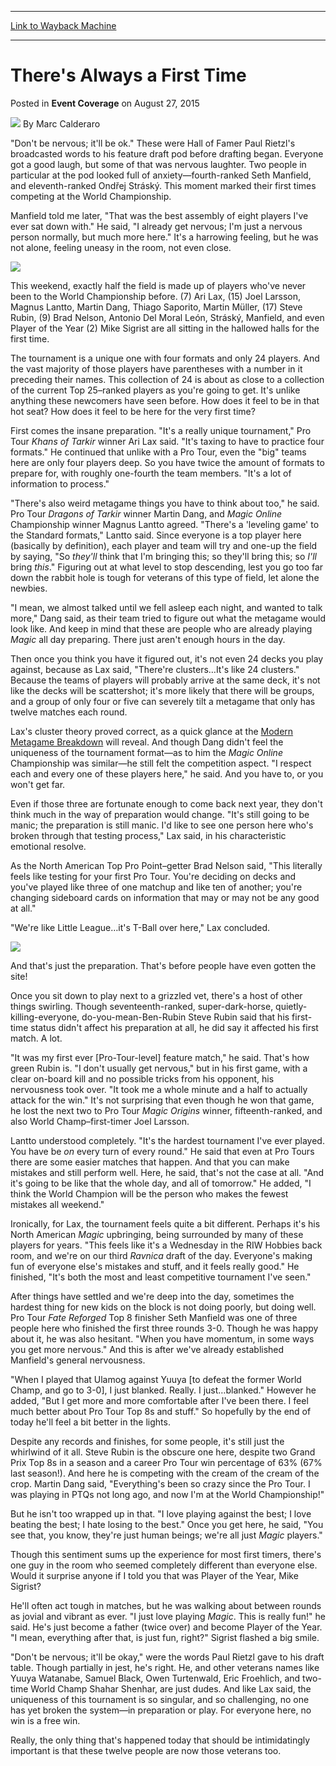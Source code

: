 
---
[Link to Wayback Machine](https://web.archive.org/web/20150831004751/http://magic.wizards.com/en/events/coverage/2015wc/theres-always-a-first-time-2015-08-27)

[_metadata_:author]:- "Marc Calderaro"
[_metadata_:description]:- "`Don't be nervous; it'll be ok.` These were Hall of Famer Paul Rietzl's broadcasted words to his feature draft pod before drafting began. Everyone got a good laugh, but some of that was nervous laughter. Two people in particular at the pod looked full of anxiety—fourth-ranked Seth Manfield, and eleventh-ranked Ondřej Stráský. This moment marked their first times competing at the World Championship."
[_metadata_:generator]:- "Drupal 7 (http://drupal.org)"
[_metadata_:node]:- "538961"
[_metadata_:publish_date]:- "2015-08-27"
[_metadata_:source]:- "div-main-content"
[_metadata_:title]:- "There's Always a First Time"
[_metadata_:wayback_capture_timestamp]:- "2015-08-31 00:47:51"
[_metadata_:wayback_raw_url]:- "https://web.archive.org/web/20150831004751id_/http://magic.wizards.com/en/events/coverage/2015wc/theres-always-a-first-time-2015-08-27"
[_metadata_:wayback_url]:- "http://magic.wizards.com/en/events/coverage/2015wc/theres-always-a-first-time-2015-08-27"
---


There's Always a First Time
===========================



 Posted in **Event Coverage**
 on August 27, 2015 






![](https://media.magic.wizards.com/styles/auth_small/public/images/person/calderaro.jpg)
By Marc Calderaro










"Don't be nervous; it'll be ok." These were Hall of Famer Paul Rietzl's broadcasted words to his feature draft pod before drafting began. Everyone got a good laugh, but some of that was nervous laughter. Two people in particular at the pod looked full of anxiety—fourth-ranked Seth Manfield, and eleventh-ranked Ondřej Stráský. This moment marked their first times competing at the World Championship.


Manfield told me later, "That was the best assembly of eight players I've ever sat down with." He said, "I already get nervous; I'm just a nervous person normally, but much more here." It's a harrowing feeling, but he was not alone, feeling uneasy in the room, not even close.


![](https://media.wizards.com/2015/events/2015wc/ft_startofday.jpg)  



This weekend, exactly half the field is made up of players who've never been to the World Championship before. (7) Ari Lax, (15) Joel Larsson, Magnus Lantto, Martin Dang, Thiago Saporito, Martin Müller, (17) Steve Rubin, (9) Brad Nelson, Antonio Del Moral León, Stráský, Manfield, and even Player of the Year (2) Mike Sigrist are all sitting in the hallowed halls for the first time.


The tournament is a unique one with four formats and only 24 players. And the vast majority of those players have parentheses with a number in it preceding their names. This collection of 24 is about as close to a collection of the current Top 25–ranked players as you're going to get. It's unlike anything these newcomers have seen before. How does it feel to be in that hot seat? How does it feel to be here for the very first time?


First comes the insane preparation. "It's a really unique tournament," Pro Tour *Khans of Tarkir* winner Ari Lax said. "It's taxing to have to practice four formats." He continued that unlike with a Pro Tour, even the "big" teams here are only four players deep. So you have twice the amount of formats to prepare for, with roughly one-fourth the team members. "It's a lot of information to process."


"There's also weird metagame things you have to think about too," he said. Pro Tour *Dragons of Tarkir* winner Martin Dang, and *Magic Online* Championship winner Magnus Lantto agreed. "There's a 'leveling game' to the Standard formats," Lantto said. Since everyone is a top player here (basically by definition), each player and team will try and one-up the field by saying, "So *they'll* think that I'm bringing this; so they'll bring this; so *I'll* bring *this*." Figuring out at what level to stop descending, lest you go too far down the rabbit hole is tough for veterans of this type of field, let alone the newbies.


"I mean, we almost talked until we fell asleep each night, and wanted to talk more," Dang said, as their team tried to figure out what the metagame would look like. And keep in mind that these are people who are already playing *Magic* all day preparing. There just aren't enough hours in the day.


Then once you think you have it figured out, it's not even 24 decks you play against, because as Lax said, "There're clusters…It's like 24 clusters." Because the teams of players will probably arrive at the same deck, it's not like the decks will be scattershot; it's more likely that there will be groups, and a group of only four or five can severely tilt a metagame that only has twelve matches each round.


Lax's cluster theory proved correct, as a quick glance at the [Modern Metagame Breakdown](http://magic.wizards.com/en/events/coverage/2015wc/modern-metagame-breakdown-2015-08-27) will reveal. And though Dang didn't feel the uniqueness of the tournament format—as to him the *Magic Online* Championship was similar—he still felt the competition aspect. "I respect each and every one of these players here," he said. And you have to, or you won't get far.


Even if those three are fortunate enough to come back next year, they don't think much in the way of preparation would change. "It's still going to be manic; the preparation is still manic. I'd like to see one person here who's broken through that testing process," Lax said, in his characteristic emotional resolve.


As the North American Top Pro Point–getter Brad Nelson said, "This literally feels like testing for your first Pro Tour. You're deciding on decks and you've played like three of one matchup and like ten of another; you're changing sideboard cards on information that may or may not be any good at all."


"We're like Little League…it's T-Ball over here," Lax concluded.


![](https://media.wizards.com/2015/events/2015wc/ft_firsttimers.jpg)  



And that's just the preparation. That's before people have even gotten the site!


Once you sit down to play next to a grizzled vet, there's a host of other things swirling. Though seventeenth-ranked, super-dark-horse, quietly-killing-everyone, do-you-mean-Ben-Rubin Steve Rubin said that his first-time status didn't affect his preparation at all, he did say it affected his first match. A lot.


"It was my first ever [Pro-Tour-level] feature match," he said. That's how green Rubin is. "I don't usually get nervous," but in his first game, with a clear on-board kill and no possible tricks from his opponent, his nervousness took over. "It took me a whole minute and a half to actually attack for the win." It's not surprising that even though he won that game, he lost the next two to Pro Tour *Magic Origins* winner, fifteenth-ranked, and also World Champ–first-timer Joel Larsson.


Lantto understood completely. "It's the hardest tournament I've ever played. You have be *on* every turn of every round." He said that even at Pro Tours there are some easier matches that happen. And that you can make mistakes and still perform well. Here, he said, that's not the case at all. "And it's going to be like that the whole day, and all of tomorrow." He added, "I think the World Champion will be the person who makes the fewest mistakes all weekend."


Ironically, for Lax, the tournament feels quite a bit different. Perhaps it's his North American *Magic* upbringing, being surrounded by many of these players for years. "This feels like it's a Wednesday in the RIW Hobbies back room, and we're on our third *Ravnica* draft of the day. Everyone's making fun of everyone else's mistakes and stuff, and it feels really good." He finished, "It's both the most and least competitive tournament I've seen."


After things have settled and we're deep into the day, sometimes the hardest thing for new kids on the block is not doing poorly, but doing well. Pro Tour *Fate Reforged* Top 8 finisher Seth Manfield was one of three people here who finished the first three rounds 3-0. Though he was happy about it, he was also hesitant. "When you have momentum, in some ways you get more nervous." And this is after we've already established Manfield's general nervousness.


"When I played that Ulamog against Yuuya [to defeat the former World Champ, and go to 3-0], I just blanked. Really. I just…blanked." However he added, "But I get more and more comfortable after I've been there. I feel much better about Pro Tour Top 8s and stuff." So hopefully by the end of today he'll feel a bit better in the lights.


Despite any records and finishes, for some people, it's still just the whirlwind of it all. Steve Rubin is the obscure one here, despite two Grand Prix Top 8s in a season and a career Pro Tour win percentage of 63% (67% last season!). And here he is competing with the cream of the cream of the crop. Martin Dang said, "Everything's been so crazy since the Pro Tour. I was playing in PTQs not long ago, and now I'm at the World Championship!"


But he isn't too wrapped up in that. "I love playing against the best; I love beating the best; I hate losing to the best." Once you get here, he said, "You see that, you know, they're just human beings; we're all just *Magic* players."


Though this sentiment sums up the experience for most first timers, there's one guy in the room who seemed completely different than everyone else. Would it surprise anyone if I told you that was Player of the Year, Mike Sigrist?


He'll often act tough in matches, but he was walking about between rounds as jovial and vibrant as ever. "I just love playing *Magic*. This is really fun!" he said. He's just become a father (twice over) and become Player of the Year. "I mean, everything after that, is just fun, right?" Sigrist flashed a big smile.


"Don't be nervous; it'll be okay," were the words Paul Rietzl gave to his draft table. Though partially in jest, he's right. He, and other veterans names like Yuuya Watanabe, Samuel Black, Owen Turtenwald, Eric Froehlich, and two-time World Champ Shahar Shenhar, are just dudes. And like Lax said, the uniqueness of this tournament is so singular, and so challenging, no one has yet broken the system—in preparation or play. For everyone here, no win is a free win.


Really, the only thing that's happened today that should be intimidatingly important is that these twelve people are now those veterans too.







